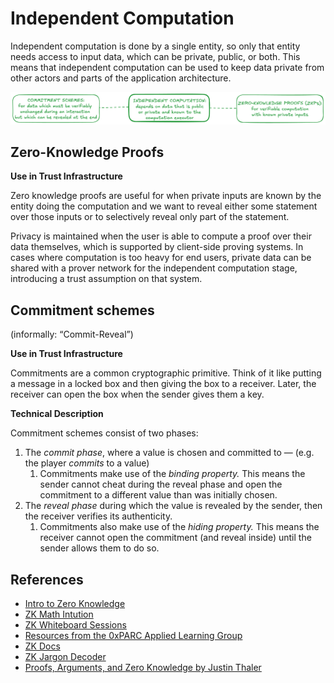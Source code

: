 # Independent Computation

Independent computation is done by a single entity, so only that entity needs access to input data, which can be private, public, or both. This means that independent computation can be used to keep data private from other actors and parts of the application architecture.

![Independent computation](../../images/independent-computation.png)

## Zero-Knowledge Proofs

**Use in Trust Infrastructure**

Zero knowledge proofs are useful for when private inputs are known by the entity doing the computation and we want to reveal either some statement over those inputs or to selectively reveal only part of the statement.

Privacy is maintained when the user is able to compute a proof over their data themselves, which is supported by client-side proving systems. In cases where computation is too heavy for end users, private data can be shared with a prover network for the independent computation stage, introducing a trust assumption on that system.

## Commitment schemes

(informally: “Commit-Reveal”)

**Use in Trust Infrastructure**

Commitments are a common cryptographic primitive. Think of it like putting a message in a locked box and then giving the box to a receiver. Later, the receiver can open the box when the sender gives them a key.

**Technical Description**

Commitment schemes consist of two phases:

1. The *commit phase*, where a value is chosen and committed to — (e.g. the player *commits* to a value)
    1. Commitments make use of the *binding property.* This means the sender cannot cheat during the reveal phase and open the commitment to a different value than was initially chosen.
2. The *reveal phase* during which the value is revealed by the sender, then the receiver verifies its authenticity.
    1. Commitments also make use of the *hiding property.* This means the receiver cannot open the commitment (and reveal inside) until the sender allows them to do so.

## References

- [Intro to Zero Knowledge](https://consensys.io/blog/introduction-to-zk-snarks)
- [ZK Math Intution](https://vitalik.eth.limo/general/2021/01/26/snarks.html)
- [ZK Whiteboard Sessions](https://zkhack.dev/whiteboard/)
- [Resources from the 0xPARC Applied Learning Group](https://learn.0xparc.org/)
- [ZK Docs](https://www.zkdocs.com/)
- [ZK Jargon Decoder](https://nmohnblatt.github.io/zk-jargon-decoder/)
- [Proofs, Arguments, and Zero Knowledge by Justin Thaler](https://people.cs.georgetown.edu/jthaler/ProofsArgsAndZK.pdf)
